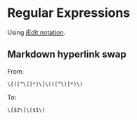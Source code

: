Regular Expressions
===================

Using [jEdit notation](http://www.jedit.org/users-guide/regexps.html).

Markdown hyperlink swap
-----------------------

From:

    \[([^\]]*)\]\(([^\)]*)\)

To:

    \[$2\]\($1\)
